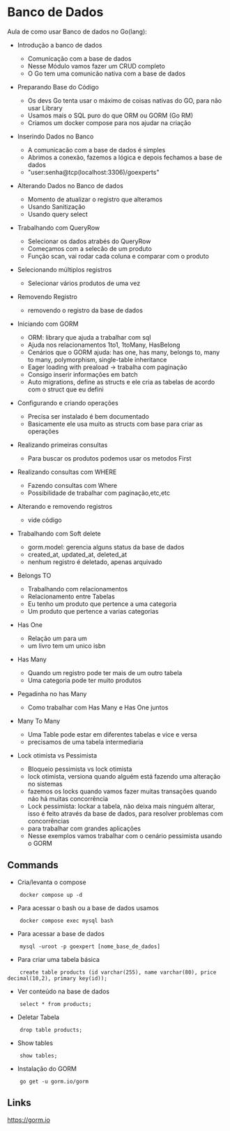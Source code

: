 # Banco de Dados

Aula de como usar Banco de dados no Go(lang):

- Introdução a banco de dados

  - Comunicação com a base de dados
  - Nesse Módulo vamos fazer um CRUD completo
  - O Go tem uma comunicão nativa com a base de dados

- Preparando Base do Código

  - Os devs Go tenta usar o máximo de coisas nativas do GO, para não usar Library
  - Usamos mais o SQL puro do que ORM ou GORM (Go RM)
  - Criamos um docker compose para nos ajudar na criação

- Inserindo Dados no Banco

  - A comunicacão com a base de dados é simples
  - Abrimos a conexão, fazemos a lógica e depois fechamos a base de dados
  - "user:senha@tcp(localhost:3306)/goexperts"

- Alterando Dados no Banco de dados

  - Momento de atualizar o registro que alteramos
  - Usando Sanitização
  - Usando query select

- Trabalhando com QueryRow

  - Selecionar os dados atrabés do QueryRow
  - Começamos com a selecão de um produto
  - Função scan, vai rodar cada coluna e comparar com o produto

- Selecionando múltiplos registros

  - Selecionar vários produtos de uma vez

- Removendo Registro

  - removendo o registro da base de dados

- Iniciando com GORM

  - ORM: library que ajuda a trabalhar com sql
  - Ajuda nos relacionamentos 1to1, 1toMany, HasBelong
  - Cenários que o GORM ajuda: has one, has many, belongs to, many to many, polymorphism, single-table inheritance
  - Eager loading with preaload -> trabalha com paginação
  - Consigo inserir informações em batch
  - Auto migrations, define as structs e ele cria as tabelas de acordo com o struct que eu defini

- Configurando e criando operações

  - Precisa ser instalado é bem documentado
  - Basicamente ele usa muito as structs com base para criar as operações

- Realizando primeiras consultas

  - Para buscar os produtos podemos usar os metodos First

- Realizando consultas com WHERE

  - Fazendo consultas com Where
  - Possibilidade de trabalhar com paginação,etc,etc

- Alterando e removendo registros

  - vide código

- Trabalhando com Soft delete

  - gorm.model: gerencia alguns status da base de dados
  - created_at, updated_at, deleted_at
  - nenhum registro é deletado, apenas arquivado

- Belongs TO

  - Trabalhando com relacionamentos
  - Relacionamento entre Tabelas
  - Eu tenho um produto que pertence a uma categoria
  - Um produto que pertence a varias categorias

- Has One

  - Relação um para um
  - um livro tem um unico isbn

- Has Many

  - Quando um registro pode ter mais de um outro tabela
  - Uma categoria pode ter muito produtos

- Pegadinha no has Many

  - Como trabalhar com Has Many e Has One juntos

- Many To Many

  - Uma Table pode estar em diferentes tabelas e vice e versa
  - precisamos de uma tabela intermediaria

- Lock otimista vs Pessimista
  - Bloqueio pessimista vs lock otimista
  - lock otimista, versiona quando alguém está fazendo uma alteração no sistemas
  - fazemos os locks quando vamos fazer muitas transações quando náo há muitas concorrência
  - Lock pessimista: lockar a tabela, não deixa mais ninguém alterar, isso é feito através da base de dados, para resolver problemas com concorrências
  - para trabalhar com grandes aplicações
  - Nesse exemplos vamos trabalhar com o cenário pessimista usando o GORM

## Commands

- Cria/levanta o compose

```
    docker compose up -d
```

- Para acessar o bash ou a base de dados usamos

```
    docker compose exec mysql bash
```

- Para acessar a base de dados

```
    mysql -uroot -p goexpert [nome_base_de_dados]
```

- Para criar uma tabela básica

```
    create table products (id varchar(255), name varchar(80), price decimal(10,2), primary key(id));
```

- Ver conteúdo na base de dados

```
    select * from products;
```

- Deletar Tabela

```
    drop table products;
```

- Show tables

```
    show tables;
```

- Instalação do GORM

```
    go get -u gorm.io/gorm
```

## Links

https://gorm.io
